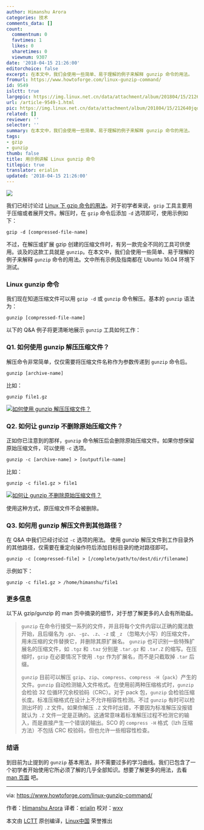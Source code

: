 ```yaml
---
author: Himanshu Arora
categories: 技术
comments_data: []
count:
  commentnum: 0
  favtimes: 1
  likes: 0
  sharetimes: 0
  viewnum: 9307
date: '2018-04-15 21:26:00'
editorchoice: false
excerpt: 在本文中，我们会使用一些简单、易于理解的例子来解释 gunzip 命令的用法。
fromurl: https://www.howtoforge.com/linux-gunzip-command/
id: 9549
islctt: true
largepic: https://img.linux.net.cn/data/attachment/album/201804/15/212640jqqkkiqqnonu2fqm.jpg
url: /article-9549-1.html
pic: https://img.linux.net.cn/data/attachment/album/201804/15/212640jqqkkiqqnonu2fqm.jpg.thumb.jpg
related: []
reviewer: ''
selector: ''
summary: 在本文中，我们会使用一些简单、易于理解的例子来解释 gunzip 命令的用法。
tags:
- gzip
- gunzip
thumb: false
title: 用示例讲解 Linux gunzip 命令
titlepic: true
translator: erialin
updated: '2018-04-15 21:26:00'
---
```


![](/data/attachment/album/201804/15/212640jqqkkiqqnonu2fqm.jpg)


我们已经讨论过 [Linux 下 gzip 命令的用法](https://www.howtoforge.com/linux-gzip-command/)。对于初学者来说，`gzip` 工具主要用于压缩或者展开文件。解压时，在 `gzip` 命令后添加 `-d` 选项即可，使用示例如下：



```
gzip -d [compressed-file-name]

```

不过，在解压或扩展 gzip 创建的压缩文件时，有另一款完全不同的工具可供使用。谈及的这款工具就是 `gunzip`。在本文中，我们会使用一些简单、易于理解的例子来解释 `gunzip` 命令的用法。文中所有示例及指南都在 Ubuntu 16.04 环境下测试。


### Linux gunzip 命令


我们现在知道压缩文件可以用 `gzip -d` 或 `gunzip` 命令解压。基本的 `gunzip` 语法为：



```
gunzip [compressed-file-name]

```

以下的 Q&A 例子将更清晰地展示 `gunzip` 工具如何工作：


### Q1. 如何使用 gunzip 解压压缩文件？


解压命令非常简单，仅仅需要将压缩文件名称作为参数传递到 `gunzip` 命令后。



```
gunzip [archive-name]

```

比如：



```
gunzip file1.gz

```

[![如何使用 gunzip 解压压缩文件？](/data/attachment/album/201804/15/212653typvantzntmvpptj.png)](https://www.howtoforge.com/images/linux_gunzip_command/big/gunzip-basic-usage.png)


### Q2. 如何让 gunzip 不删除原始压缩文件？


正如你已注意到的那样，`gunzip` 命令解压后会删除原始压缩文件。如果你想保留原始压缩文件，可以使用 `-c` 选项。



```
gunzip -c [archive-name] > [outputfile-name]

```

比如：



```
gunzip -c file1.gz > file1

```

[![如何让 gunzip 不删除原始压缩文件？](/data/attachment/album/201804/15/212654mab33srbbs7r71s7.png)](https://www.howtoforge.com/images/linux_gunzip_command/big/gunzip-c.png)


使用这种方式，原压缩文件不会被删除。


### Q3. 如何用 gunzip 解压文件到其他路径？


在 Q&A 中我们已经讨论过 `-c` 选项的用法。 使用 gunzip 解压文件到工作目录外的其他路径，仅需要在重定向操作符后添加目标目录的绝对路径即可。



```
gunzip -c [compressed-file] > [/complete/path/to/dest/dir/filename]

```

示例如下：



```
gunzip -c file1.gz > /home/himanshu/file1

```

### 更多信息


以下从 gzip/gunzip 的 man 页中摘录的细节，对于想了解更多的人会有所助益。



> 
> `gunzip` 在命令行接受一系列的文件，并且将每个文件内容以正确的魔法数开始，且后缀名为 `.gz`、`-gz`、`.z`、`-z` 或 `_z` （忽略大小写）的压缩文件，用未压缩的文件替换它，并删除其原扩展名。 `gunzip` 也可识别一些特殊扩展名的压缩文件，如 `.tgz` 和 `.taz` 分别是 `.tar.gz` 和 `.tar.Z` 的缩写。在压缩时，`gzip` 在必要情况下使用 `.tgz` 作为扩展名，而不是只截取掉 `.tar` 后缀。
> 
> 
> `gunzip` 目前可以解压 `gzip`、`zip`、`compress`、`compress -H`（`pack`）产生的文件。`gunzip` 自动检测输入文件格式。在使用前两种压缩格式时，`gunzip` 会检验 32 位循环冗余校验码（CRC）。对于 pack 包，`gunzip` 会检验压缩长度。标准压缩格式在设计上不允许相容性检测。不过 `gunzip` 有时可以检测出坏的 `.Z` 文件。如果你解压 `.Z` 文件时出错，不要因为标准解压没报错就认为 `.Z` 文件一定是正确的。这通常意味着标准解压过程不检测它的输入，而是直接产生一个错误的输出。SCO 的 `compress -H` 格式（lzh 压缩方法）不包括 CRC 校验码，但也允许一些相容性检查。
> 
> 
> 


### 结语


到目前为止提到的 `gunzip` 基本用法，并不需要过多的学习曲线。我们已包含了一个初学者开始使用它所必须了解的几乎全部知识。想要了解更多的用法，去看 [man 页面](https://linux.die.net/man/1/gzip) 吧。




---


via: <https://www.howtoforge.com/linux-gunzip-command/>


作者：[Himanshu Arora](https://www.howtoforge.com) 译者：[erialin](https://github.com/erialin) 校对：[wxy](https://github.com/wxy)


本文由 [LCTT](https://github.com/LCTT/TranslateProject) 原创编译，[Linux中国](https://linux.cn/) 荣誉推出